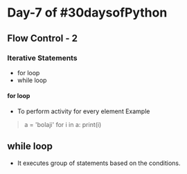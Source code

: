 # Day-7 of #30daysofPython

## Flow Control - 2

### Iterative Statements

- for loop
- while loop

#### for loop

- To perform activity for every element
Example
> a = 'bolaji' for i in a: print(i)

## while loop

- It executes group of statements based on the conditions.